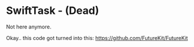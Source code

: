 
SwiftTask - (Dead)
=========
Not here anymore.

Okay.. this code got turned into this:
https://github.com/FutureKit/FutureKit




